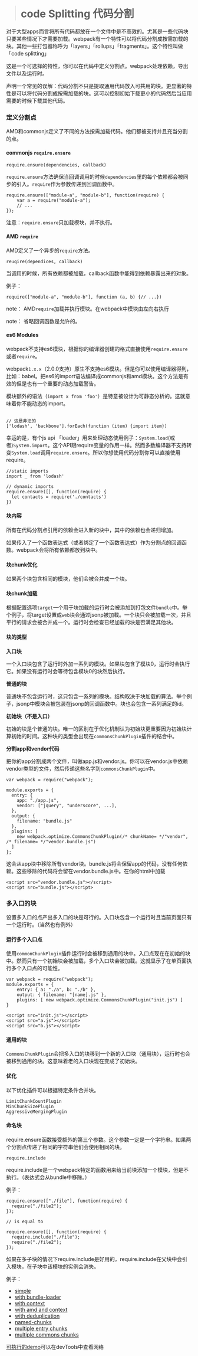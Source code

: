 > # code Splitting 代码分割

对于大型apps而言将所有代码都放在一个文件中是不高效的。尤其是一些代码块只要某些情况下才需要加载。webpack有一个特性可以将代码分割成按需加载的块。其他一些打包器称呼为「layers」「rollups」「fragments」。这个特性叫做「code splitting」

这是一个可选择的特性，你可以在代码中定义分割点。webpack处理依赖，导出文件以及运行时。

声明一个常见的误解：代码分割不只是提取通用代码放入可共用的块。更显著的特性是可以将代码分割成按需加载的块。这可以控制初始下载更小的代码然后当应用需要的时候下载其他代码。

### 定义分割点

AMD和commonjs定义了不同的方法按需加载代码。他们都被支持并且充当分割的点。

#### commonjs `require.ensure`

```
require.ensure(dependencies, callback)
```

`require.ensure`方法确保当回调调用的时候`dependencies`里的每个依赖都会被同步的引入。`require`作为参数传递到回调函数中。

```
require.ensure(["module-a", "module-b"], function(require) {
    var a = require("module-a");
    // ...
});
```

注意：`require.ensure`只加载模块，并不执行。

#### AMD `require`

AMD定义了一个异步的`require`方法。

```
reuqire(dependices, callback)
```

当调用的时候，所有依赖都被加载，callback函数中能得到依赖暴露出来的对象。

例子：

```
require(["module-a", "module-b"], function (a, b) {// ...})
```

note： AMD`require`加载并执行模块。在webpack中模块由左向右执行

note： 省略回调函数是允许的。


#### es6 Modules

webpack不支持es6模块，根据你的编译器创建的格式直接使用`require.ensure`或者`require`。

webpack`1.x.x`（2.0.0支持）原生不支持es6模块。但是你可以使用编译器得到，比如：babel。把es6的import语法编译成commonjs和amd模块。这个方法是有效的但是也有一个重要的动态加载警告。

模块额外的语法（`import x from 'foo'`）是特意被设计为可静态分析的。这就意味着你不能动态的import。

```

// 这是非法的
['lodash', 'backbone'].forEach(function (item) {import item})
```

幸运的是，有个js api 「loader」用来处理动态使用例子：`System.load`(或者)`System.import`。这个API跟require变量的作用一样。然而多数编译器不支持转变`System.load`调用`require.ensure`。所以你想使用代码分割你可以直接使用require。

```
//static imports
import _ from 'lodash'

// dynamic imports
require.ensure([], function(require) {
  let contacts = require('./contacts')
})
```

#### 块内容

所有在代码分割点引用的依赖会进入新的块中，其中的依赖也会递归增加。

如果传入了一个函数表达式（或者绑定了一个函数表达式）作为分割点的回调函数。webpack会将所有依赖都放到块中。

#### 块chunk优化

如果两个块包含相同的模块，他们会被合并成一个块。

#### 块chunk加载

根据配置选项`target`一个用于块加载的运行时会被添加到打包文件`bundle`中。举个例子，将target设置成`web`块会通过jsonp被加载。一个块只会被加载一次，并且平行的请求会被合并成一个。运行时会检查已经加载的块是否满足其他块。

#### 块的类型

**入口块**

一个入口块包含了运行时外加一系列的模块。如果块包含了模块0，运行时会执行它。如果没有运行时会等待包含模块0的块然后执行。

**普通的块**

普通块不包含运行时，这只包含一系列的模块。结构取决于块加载的算法。举个例子，jsonp中模块会被包装在jsonp的回调函数中。块也会包含一系列满足的id。

**初始块（不是入口）**

初始的块是个普通的块。唯一的区别在于优化机制认为初始块更重要因为初始块计算初始的时间。这种块的类型会出现在`commonsChunkPlugin`插件的结合中。

**分割app和vendor代码**

把你的app分割成两个文件，叫做app.js和vendor.js。你可以在vendor.js中依赖vendor类型的文件，然后传递这些名字到`commonsChunkPlugin`中。

```
var webpack = require("webpack");

module.exports = {
  entry: {
    app: "./app.js",
    vendor: ["jquery", "underscore", ...],
  },
  output: {
    filename: "bundle.js"
  },
  plugins: [
    new webpack.optimize.CommonsChunkPlugin(/* chunkName= */"vendor", /* filename= */"vendor.bundle.js")
  ]
};
```

这会从app块中移除所有vendor块。bundle.js将会保留app的代码，没有任何依赖。这些移除的代码将会留在vendor.bundle.js中。在你的html中加载

```
<script src="vendor.bundle.js"></script>
<script src="bundle.js"></script>
```

### 多入口的块

设置多入口的点产出多入口的块是可行的。入口块包含一个运行时且当前页面只有一个运行时。（当然也有例外）

#### 运行多个入口点

使用`commonChunkPlugin`插件运行时会被移到通用的块中。入口点现在在初始的块中。然而只有一个初始块会被加载，多个入口块会被加载。这就显示了在单页面执行多个入口点的可能性。

```
var webpack = require("webpack");
module.exports = {
    entry: { a: "./a", b: "./b" },
    output: { filename: "[name].js" },
    plugins: [ new webpack.optimize.CommonsChunkPlugin("init.js") ]
}
```

```
<script src="init.js"></script>
<script src="a.js"></script>
<script src="b.js"></script>
```

#### 通用的块

`CommonsChunkPlugin`会把多入口的块移到一个新的入口块（通用块），运行时也会被移到通用的块。这意味着老的入口块现在变成了初始块。

#### 优化

以下优化插件可以根据特定条件合并块。

```
LimitChunkCountPlugin
MinChunkSizePlugin
AggressiveMergingPlugin
```

#### 命名块

require.ensure函数接受额外的第三个参数。这个参数一定是一个字符串。如果两个分割点传递了相同的字符串他们会使用相同的块。

`require.include`

require.include是一个webpack特定的函数用来给当前块添加一个模块，但是不执行。（表达式会从bundle中移除。）

例子：

```
require.ensure(["./file"], function(require) {
  require("./file2");
});

// is equal to

require.ensure([], function(require) {
  require.include("./file");
  require("./file2");
});
```

如果在多子块的情况下require.include是好用的，require.include在父块中会引入模块，在子块中该模块的实例会消失。

例子： 


- [simple](https://github.com/webpack/webpack/tree/master/examples/code-splitting)
- [with bundle-loader](https://github.com/webpack/webpack/tree/master/examples/code-splitting-bundle-loader)
- [with context](https://github.com/webpack/webpack/tree/master/examples/code-splitted-require.context)
- [with amd and context](https://github.com/webpack/webpack/tree/master/examples/code-splitted-require.context-amd)
- [with deduplication](https://github.com/webpack/webpack/tree/master/examples/code-splitted-dedupe)
- [named-chunks](https://github.com/webpack/webpack/tree/master/examples/named-chunks)
- [multiple entry chunks](https://github.com/webpack/webpack/tree/master/examples/multiple-entry-points)
- [multiple commons chunks](https://github.com/webpack/webpack/tree/master/examples/multiple-commons-chunks)

[可执行的demo](http://webpack.github.io/example-app/)可以在devTools中查看网络

